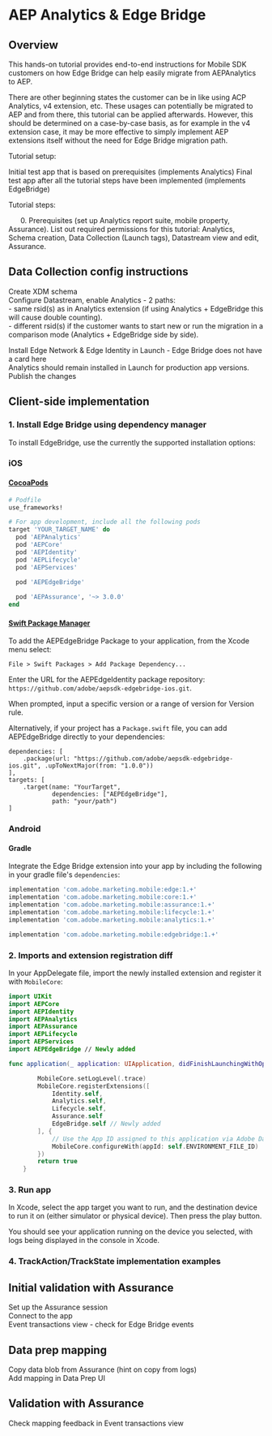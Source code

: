 # AEP Analytics & Edge Bridge
## Overview
This hands-on tutorial provides end-to-end instructions for Mobile SDK customers on how  Edge Bridge can help easily migrate from AEPAnalytics to AEP.

There are other beginning states the customer can be in like using ACP Analytics, v4 extension, etc. These usages can potentially be migrated to AEP and from there, this tutorial can be applied afterwards. However, this should be determined on a case-by-case basis, as for example in the v4 extension case, it may be more effective to simply implement AEP extensions itself without the need for Edge Bridge migration path.

Tutorial setup:

Initial test app that is based on prerequisites (implements Analytics)
Final test app after all the tutorial steps have been implemented (implements EdgeBridge)

Tutorial steps:

      0. Prerequisites (set up Analytics report suite, mobile property, Assurance). List out required permissions for this tutorial: Analytics, Schema creation, Data Collection (Launch tags), Datastream view and edit, Assurance.

## Data Collection config instructions
Create XDM schema   
Configure Datastream, enable Analytics - 2 paths:   
    - same rsid(s) as in Analytics extension (if using Analytics + EdgeBridge this will cause double counting).  
    - different rsid(s) if the customer wants to start new or run the migration in a comparison mode (Analytics + EdgeBridge side by side).  

Install Edge Network & Edge Identity in Launch - Edge Bridge does not have a card here  
Analytics should remain installed in Launch for production app versions.  
Publish the changes  

## Client-side implementation
### 1. Install Edge Bridge using dependency manager
To install EdgeBridge, use the currently the supported installation options:
### iOS
#### [CocoaPods](https://guides.cocoapods.org/using/using-cocoapods.html)

```ruby
# Podfile
use_frameworks!

# For app development, include all the following pods
target 'YOUR_TARGET_NAME' do
  pod 'AEPAnalytics'
  pod 'AEPCore'
  pod 'AEPIdentity'
  pod 'AEPLifecycle'  
  pod 'AEPServices'
  
  pod 'AEPEdgeBridge'

  pod 'AEPAssurance', '~> 3.0.0'
end
```

#### [Swift Package Manager](https://github.com/apple/swift-package-manager)

To add the AEPEdgeBridge Package to your application, from the Xcode menu select:

`File > Swift Packages > Add Package Dependency...`

Enter the URL for the AEPEdgeIdentity package repository: `https://github.com/adobe/aepsdk-edgebridge-ios.git`.

When prompted, input a specific version or a range of version for Version rule.

Alternatively, if your project has a `Package.swift` file, you can add AEPEdgeBridge directly to your dependencies:

```
dependencies: [
	.package(url: "https://github.com/adobe/aepsdk-edgebridge-ios.git", .upToNextMajor(from: "1.0.0"))
],
targets: [
   	.target(name: "YourTarget",
    		dependencies: ["AEPEdgeBridge"],
          	path: "your/path")
]
```

### Android
#### Gradle
Integrate the Edge Bridge extension into your app by including the following in your gradle file's `dependencies`:

```gradle
implementation 'com.adobe.marketing.mobile:edge:1.+'
implementation 'com.adobe.marketing.mobile:core:1.+'
implementation 'com.adobe.marketing.mobile:assurance:1.+'
implementation 'com.adobe.marketing.mobile:lifecycle:1.+'
implementation 'com.adobe.marketing.mobile:analytics:1.+'

implementation 'com.adobe.marketing.mobile:edgebridge:1.+' 
```

### 2. Imports and extension registration diff  
In your AppDelegate file, import the newly installed extension and register it with `MobileCore`:

```swift
import UIKit
import AEPCore
import AEPIdentity
import AEPAnalytics
import AEPAssurance
import AEPLifecycle
import AEPServices
import AEPEdgeBridge // Newly added

func application(_ application: UIApplication, didFinishLaunchingWithOptions launchOptions: [UIApplication.LaunchOptionsKey: Any]?) -> Bool {

        MobileCore.setLogLevel(.trace)
        MobileCore.registerExtensions([
            Identity.self, 
            Analytics.self, 
            Lifecycle.self, 
            Assurance.self
            EdgeBridge.self // Newly added
        ], {
            // Use the App ID assigned to this application via Adobe Data Collection UI
            MobileCore.configureWith(appId: self.ENVIRONMENT_FILE_ID)
        })
        return true
    }
```

### 3. Run app   
In Xcode, select the app target you want to run, and the destination device to run it on (either simulator or physical device). Then press the play button.

You should see your application running on the device you selected, with logs being displayed in the console in Xcode.


### 4. TrackAction/TrackState implementation examples   


## Initial validation with Assurance
Set up the Assurance session  
Connect to the app   
Event transactions view - check for Edge Bridge events  

## Data prep mapping
Copy data blob from Assurance (hint on copy from logs)  
Add mapping in Data Prep UI  

## Validation with Assurance
Check mapping feedback in Event transactions view